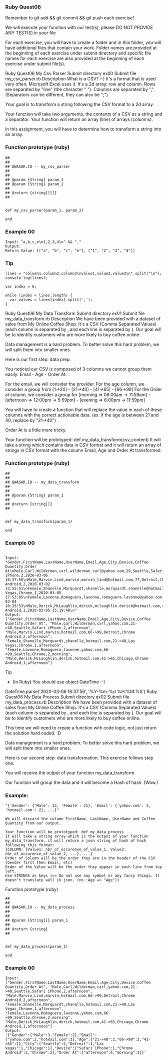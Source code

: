 ### Ruby Quest06
Remember to git add && git commit && git push each exercise!

We will execute your function with our test(s), please DO NOT PROVIDE ANY TEST(S) in your file

For each exercise, you will have to create a folder and in this folder, you will have additional files that contain your work. Folder names are provided at the beginning of each exercise under submit directory and specific file names for each exercise are also provided at the beginning of each exercise under submit file(s).

Ruby Quest06	My Csv Parser
Submit directory	ex00
Submit file	my_csv_parser.rb
Description
What is a CSV? :-)
It's a format that is used very often, Microsoft Excel uses it.
It's a 2d array: row and column.
Rows are separated by "line" (the character "
"). Columns are separated by ",". (Separators can be different, they can also be ";")

Your goal is to transform a string following the CSV format to a 2d array.

Your function will take two arguments, the contents of a CSV as a string and a separator.
Your function will return an array (line) of arrays (columns).

In this assignment, you will have to determine how to transform a string into an array.

### Function prototype (ruby)
```
##
##
## QWASAR.IO -- my_csv_parser
##
##
## @param {String} param_1
## @param {String} param_2
##
## @return {string[][]}
##


def my_csv_parser(param_1, param_2)

end
```
### Example 00
```
Input: "a,b,c,e\n1,2,3,4\n" && ","
Output: 
Return Value: [["a", "b", "c", "e"], ["1", "2", "3", "4"]]
```
### Tip
```
lines = "column1,column2,column3\nvalue1,value2,value3\n".split("\n");
console.log(lines);

var index = 0;

while (index < lines.length) {
  var values = lines[index].split(',');
}
```
Ruby Quest06	My Data Transform
Submit directory	ex01
Submit file	my_data_transform.rb
Description
We have been provided with a dataset of sales from My Online Coffee Shop. It's a CSV (Comma Separated Values) (each column is separated by , and each line is separated by  ).
Our goal will be to identify customers who are more likely to buy coffee online.

Data management is a hard problem. To better solve this hard problem, we will split them into smaller ones.

Here is our first step: data prep.

You noticed our CSV is composed of 3 columns we cannot group them easily: Email - Age - Order At.

For the email, we will consider the provider.
For the age column, we consider a group from [1->20] - [21->40] - [41->65] - [66->99]
For the Order at column, we consider a group for [morning => 06:00am -> 11:59am] - [afternoon => 12:00pm -> 5:59pm] - [evening => 6:00pm -> 11:59pm]

You will have to create a function that will replace the value in each of these columns with the correct actionable data. (ex: if the age is between 21 and 40, replace by "21->40")

Order At is a little more tricky.

Your function will be prototyped: def my_data_transform(csv_content)
It will take a string which contains data in CSV format and it will return an array of strings in CSV format with the column Email, Age and Order At transformed.

### Function prototype (ruby)
```
##
##
## QWASAR.IO -- my_data_transform
##
##
## @param {String} param_1
##
## @return {string[]}
##


def my_data_transform(param_1)

end
```
### Example 00
```

Input: "Gender,FirstName,LastName,UserName,Email,Age,City,Device,Coffee Quantity,Order At\nMale,Carl,Wilderman,carl,wilderman_carl@yahoo.com,29,Seattle,Safari iPhone,2,2020-03-06 16:37:56\nMale,Marvin,Lind,marvin,marvin_lind@hotmail.com,77,Detroit,Chrome Android,2,2020-03-02 13:55:51\nFemale,Shanelle,Marquardt,shanelle,marquardt.shanelle@hotmail.com,21,Las Vegas,Chrome,1,2020-03-05 17:53:05\nFemale,Lavonne,Romaguera,lavonne,romaguera.lavonne@yahoo.com,81,Seattle,Chrome,2,2020-03-04 10:33:53\nMale,Derick,McLaughlin,derick,mclaughlin.derick@hotmail.com,47,Chicago,Chrome Android,1,2020-03-05 15:19:48\n"
Output: ["Gender,FirstName,LastName,UserName,Email,Age,City,Device,Coffee Quantity,Order At", "Male,Carl,Wilderman,carl,yahoo.com,21->40,Seattle,Safari iPhone,2,afternoon", "Male,Marvin,Lind,marvin,hotmail.com,66->99,Detroit,Chrome Android,2,afternoon", "Female,Shanelle,Marquardt,shanelle,hotmail.com,21->40,Las Vegas,Chrome,1,afternoon", "Female,Lavonne,Romaguera,lavonne,yahoo.com,66->99,Seattle,Chrome,2,morning", "Male,Derick,McLaughlin,derick,hotmail.com,41->65,Chicago,Chrome Android,1,afternoon"]
```
Tip
+ (In Ruby)
You should use object DateTime :-)

DateTime.parse('2020-03-06 16:37:56', '%Y-%m-%d %H:%M:%S')
Ruby Quest06	My Data Process
Submit directory	ex02
Submit file	my_data_process.rb
Description
We have been provided with a dataset of sales from My Online Coffee Shop. It's a CSV (Comma Separated Values) (each column is separated by , and each line is separated by  ).
Our goal will be to identify customers who are more likely to buy coffee online.

This time we will need to create a function with code logic, not just return the solution hard coded. :D

Data management is a hard problem. To better solve this hard problem, we will split them into smaller ones.

Here is our second step: data transformation. This exercise follows step one.

You will receive the output of your function my_data_transform.

Our function will group the data and it will become a Hash of hash. (Wow.)
### Example:
```
"{'Gender': {'Male': 22, 'Female': 21}, 'Email': {'yahoo.com': 3, 'hotmail.com': 2}, ...}"

We will discard the column FirstName, LastName, UserName and Coffee Quantity from our output.

Your function will be prototyped: def my_data_process
It will take a string array which is the output of your function my_data_transform, it will return a json string of hash of hash following this format:
{COLUMN: {Value1: nbr_of_occurence_of_value_1, Value2: nbr_of_occurence_of_value_2, ...}, ...}
Order of Column will be the order they are in the header of the CSV (Gender first then Email, etc)
Order of the Value will be the order they appear in each line from top left.
Use STRINGS as keys (=> Do not use any symbol or any fancy things. It doesn't translate well in json. (no :Age => "Age"))
```
Function prototype (ruby)
```
##
##
## QWASAR.IO -- my_data_process
##
##
## @param {String[]} param_1
##
## @return {string}
##


def my_data_process(param_1)

end
```
### Example 00
```
Input: ["Gender,FirstName,LastName,UserName,Email,Age,City,Device,Coffee Quantity,Order At", "Male,Carl,Wilderman,carl,yahoo.com,21->40,Seattle,Safari iPhone,2,afternoon", "Male,Marvin,Lind,marvin,hotmail.com,66->99,Detroit,Chrome Android,2,afternoon", "Female,Shanelle,Marquardt,shanelle,hotmail.com,21->40,Las Vegas,Chrome,1,afternoon", "Female,Lavonne,Romaguera,lavonne,yahoo.com,66->99,Seattle,Chrome,2,morning", "Male,Derick,McLaughlin,derick,hotmail.com,41->65,Chicago,Chrome Android,1,afternoon"]
Output:
'{"Gender":{"Male":3,"Female":2},"Email":{"yahoo.com":2,"hotmail.com":3},"Age":{"21->40":2,"66->99":2,"41->65":1},"City":{"Seattle":2,"Detroit":1,"Las Vegas":1,"Chicago":1},"Device":{"Safari iPhone":1,"Chrome Android":2,"Chrome":2},"Order At":{"afternoon":4,"morning":1}}'
```
